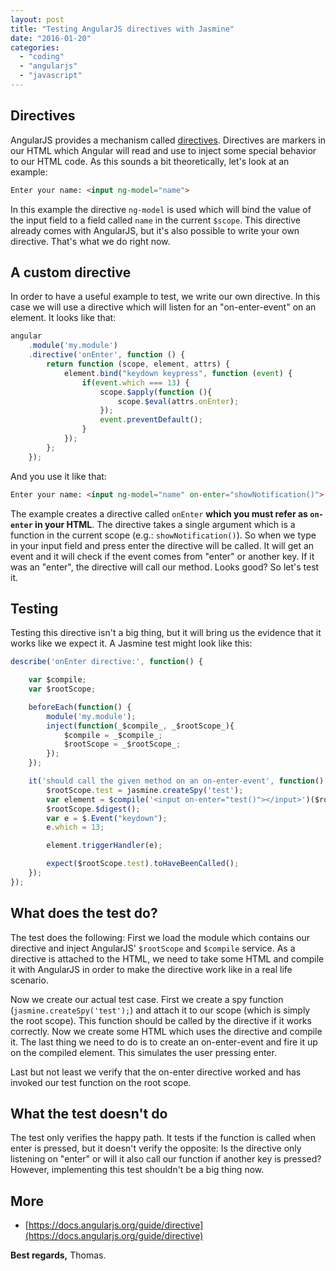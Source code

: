 ```yaml
---
layout: post
title: "Testing AngularJS directives with Jasmine"
date: "2016-01-20"
categories: 
  - "coding"
  - "angularjs"
  - "javascript"
---
```


## Directives

AngularJS provides a mechanism called [directives](https://docs.angularjs.org/guide/directive). 
Directives are markers in our HTML which Angular will read and use to inject some special behavior to our HTML code. 
As this sounds a bit theoretically, let's look at an example:

````html
Enter your name: <input ng-model="name">
````

In this example the directive `ng-model` is used which will bind the value of the input field to a field called `name` in the current `$scope`. 
This directive already comes with AngularJS, but it's also possible to write your own directive. 
That's what we do right now.

## A custom directive

In order to have a useful example to test, we write our own directive. 
In this case we will use a directive which will listen for an "on-enter-event" on an element. 
It looks like that:

````javascript
angular
    .module('my.module')
    .directive('onEnter', function () {
        return function (scope, element, attrs) {
            element.bind("keydown keypress", function (event) {
                if(event.which === 13) {
                    scope.$apply(function (){
                        scope.$eval(attrs.onEnter);
                    });
                    event.preventDefault();
                }
            });
        };
    });
````

And you use it like that:

````html
Enter your name: <input ng-model="name" on-enter="showNotification()">
````

The example creates a directive called `onEnter` **which you must refer as `on-enter` in your HTML**. 
The directive takes a single argument which is a function in the current scope (e.g.: `showNotification()`). 
So when we type in your input field and press enter the directive will be called. 
It will get an event and it will check if the event comes from "enter" or another key. 
If it was an "enter", the directive will call our method. 
Looks good? So let's test it.

## Testing

Testing this directive isn't a big thing, but it will bring us the evidence that it works like we expect it. A Jasmine test might look like this:

````javascript
describe('onEnter directive:', function() {

    var $compile;
    var $rootScope;

    beforeEach(function() {
        module('my.module');
        inject(function(_$compile_, _$rootScope_){
            $compile = _$compile_;
            $rootScope = _$rootScope_;
        });
    });

    it('should call the given method on an on-enter-event', function() {
        $rootScope.test = jasmine.createSpy('test');
        var element = $compile('<input on-enter="test()"></input>')($rootScope);
        $rootScope.$digest();
        var e = $.Event("keydown");
        e.which = 13;

        element.triggerHandler(e);

        expect($rootScope.test).toHaveBeenCalled();
    });
});
````

## What does the test do?

The test does the following: 
First we load the module which contains our directive and inject AngularJS' `$rootScope` and `$compile` service. 
As a directive is attached to the HTML, we need to take some HTML and compile it with AngularJS in order to make the directive work like in a real life scenario.

Now we create our actual test case. First we create a spy function (`jasmine.createSpy('test');`) and attach it to our scope (which is simply the root scope). 
This function should be called by the directive if it works correctly. Now we create some HTML which uses the directive and compile it. 
The last thing we need to do is to create an on-enter-event and fire it up on the compiled element. This simulates the user pressing enter.

Last but not least we verify that the on-enter directive worked and has invoked our test function on the root scope.

## What the test doesn't do

The test only verifies the happy path. 
It tests if the function is called when enter is pressed, but it doesn't verify the opposite: 
Is the directive only listening on "enter" or will it also call our function if another key is pressed? 
However, implementing this test shouldn't be a big thing now.

## More

- [https://docs.angularjs.org/guide/directive](https://docs.angularjs.org/guide/directive)

**Best regards,** Thomas.
